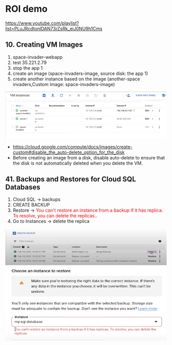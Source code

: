 # ROI demo

https://www.youtube.com/playlist?list=PLuJRcdtonlDAN73rZsRk_eiJ0NU9h1Cms

## 10. Creating VM Images

1. space-invader-webapp
2. test 35.221.2.79
3. stop the app 1
4. create an image (space-invaders-image, source disk: the app 1)
5. create another instance based on the image (another-space invaders,Custom Image: space-invaders-image)

![](vm-image.png)

- https://cloud.google.com/compute/docs/images/create-custom#disable_the_auto-delete_option_for_the_disk
- Before creating an image from a disk, disable auto-delete to ensure that the disk is not automatically deleted when you delete the VM.

## 41. Backups and Restores for Cloud SQL Databases

1. Cloud SQL -> backups
2. CREATE BACKUP
3. Restore -> <span style="color:red">You can't restore an instance from a backup if it has replica. To resolve, you can delete the replicas.</span>.
4. Go to Instances -> delete the replica

![](41-2.png)
![](41-1.png)

